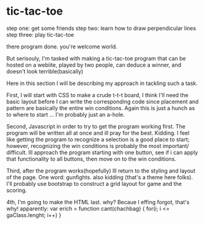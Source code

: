 # tic-tac-toe

step one: get some friends
step two: learn how to draw perpendicular lines
step three: play tic-tac-toe

there program done. you're welcome world.



But serisouly, I'm tasked with making a tic-tac-toe program that can be hosted on a webiite, played by two people, can deduce a winner, and doesn't look terrible(basically)

Here in this section I will  be describing my approach in tackling such a task. 


First, I will start with CSS to make a crude t-t-t board, I think I'll need the basic layout before I can write the corresponding code since placement and pattern are basically the entire win conditions. Again this is just a hunch as to where to start ... I'm probably just an a-hole.


Second, Javascript in order to try to get the program working first. The program will be written all at once and ill pray for the best. Kidding. I feel like getting the program to recognize a selection is a good place to start; however, recognizing the win conditions is probably the most important/ difficult. Ill approach the program starting with one button, see if i can apply that functionality to all buttons, then move on to the win conditions. 

Third, after the program works(hopefully) Ill return to the styling and layout of the page. One word: gunfights. also kidding (that's a theme here folks). I'll probably use bootstrap to construct a grid layout for game and the scoring. 

4th, I'm going to make the HTML last. why? Becaue I effing forgot, that's why! apparently: 
			var erich = function cant(chachbag) { 
				for(i; i <= gaClass.lenght; i++)
		} 
